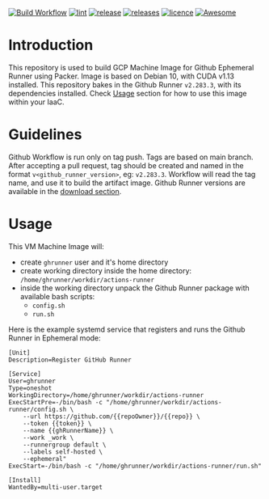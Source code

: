 [![Build Workflow](https://github.com/pavlovic-ivan/ephemeral-github-runner-image/actions/workflows/build.yaml/badge.svg?style=flat)](https://github.com/pavlovic-ivan/ephemeral-github-runner-image/actions)
[![lint](https://github.com/pavlovic-ivan/ephemeral-github-runner-image/actions/workflows/lint.yaml/badge.svg)](https://github.com/pavlovic-ivan/ephemeral-github-runner-image/actions)
[![release](https://badgen.net/github/release/pavlovic-ivan/ephemeral-github-runner-image?icon=github&color=cyan)](https://github.com/pavlovic-ivan/ephemeral-github-runner-image/releases/tag/v2.283.3)
[![releases](https://badgen.net/github/releases/pavlovic-ivan/ephemeral-github-runner-image?icon=github&color=orange)](https://github.com/pavlovic-ivan/ephemeral-github-runner-image/releases)
[![licence](https://badgen.net/github/license/pavlovic-ivan/ephemeral-github-runner-image?icon=github)](https://github.com/pavlovic-ivan/ephemeral-github-runner-image/blob/main/LICENSE.md)
[![Awesome](https://awesome.re/badge.svg)](https://awesome.re)

# Introduction

This repository is used to build GCP Machine Image for Github Ephemeral Runner using Packer. Image is based on Debian 10, with CUDA v1.13 installed. This repository bakes in the Github Runner `v2.283.3`, with its dependencies installed. Check [Usage](#usage) section for how to use this image within your IaaC.

# Guidelines

Github Workflow is run only on tag push. Tags are based on main branch. After accepting a pull request, tag should be created and named in the format `v<github_runner_version>`, eg: `v2.283.3`. Workflow will read the tag name, and use it to build the artifact image. Github Runner versions are available in the [download section](https://github.com/actions/runner/releases).

# Usage

This VM Machine Image will:
- create `ghrunner` user and it's home directory
- create working directory inside the home directory: `/home/ghrunner/workdir/actions-runner`
- inside the working directory unpack the Github Runner package with available bash scripts:
    - `config.sh`
    - `run.sh`

Here is the example systemd service that registers and runs the Github Runner in Ephemeral mode:
```
[Unit]
Description=Register GitHub Runner

[Service]
User=ghrunner
Type=oneshot
WorkingDirectory=/home/ghrunner/workdir/actions-runner
ExecStartPre=-/bin/bash -c "/home/ghrunner/workdir/actions-runner/config.sh \
    --url https://github.com/{{repoOwner}}/{{repo}} \
    --token {{token}} \
    --name {{ghRunnerName}} \
    --work _work \
    --runnergroup default \
    --labels self-hosted \
    --ephemeral"
ExecStart=-/bin/bash -c "/home/ghrunner/workdir/actions-runner/run.sh"

[Install]
WantedBy=multi-user.target
```